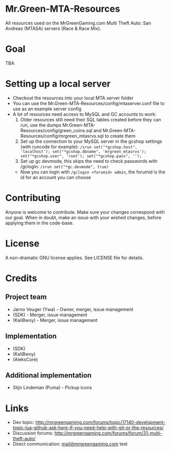 # Mr.Green-MTA-Resources
All resources used on the MrGreenGaming.com Multi Theft Auto: San Andreas (MTASA) servers (Race &amp; Race Mix).

# Goal
TBA

# Setting up a local server
- Checkout the resources into your local MTA server folder
- You can use the Mr.Green-MTA-Resources/config/mtaserver.conf file to use as an example server config
- A lot of resources need access to MySQL and GC accounts to work:
  1. Older resources still need their SQL tables created before they can run, use the dumps Mr.Green-MTA-Resources/config/green_coins.sql and Mr.Green-MTA-Resources/config/mrgreen_mtasrvs.sql to create them
  2. Set up the connection to your MySQL server in the gcshop settings (with runcode for example): `/srun set("*gcshop.host", 'localhost'); set("*gcshop.dbname", 'mrgreen_mtasrvs'); set("*gcshop.user", 'root'); set("*gcshop.pass", '');`
  3. Set up gc devmode, this skips the need to check passwords with /gclogin: `/srun set("*gc.devmode", true)`
    * Now you can login with `/gclogin <forumid> admin`, the forumid is the id for an account you can choose

# Contributing
Anyone is welcome to contribute. Make sure your changes correspond with our goal. When in doubt, make an issue with your wished changes, before applying them in the code-base.

# License
A non-dramatic GNU license applies. See LICENSE file for details.

# Credits
## Project team
* Jarno Veuger (Ywa) - Owner, merger, issue management
* (SDK) - Merger, issue management
* (KaliBwoy) - Merger, issue management

## Implementation
* (SDK)
* (KaliBwoy)
* (AleksCore)

## Additional implementation
* Stijn Lindeman (Puma) - Pickup icons

# Links
* Dev topic: http://mrgreengaming.com/forums/topic/17140-development-topic-lua-github-ask-here-if-you-need-help-with-git-or-the-resources/
* Discussion forums: http://mrgreengaming.com/forums/forum/31-multi-theft-auto/
* Direct communication: mail@mrgreengaming.com
test